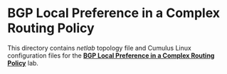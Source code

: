 # BGP Local Preference in a Complex Routing Policy

This directory contains *netlab* topology file and Cumulus Linux configuration files for the **[BGP Local Preference in a Complex Routing Policy](https://bgplabs.net/policy/a-locpref-route-map/)** lab.
